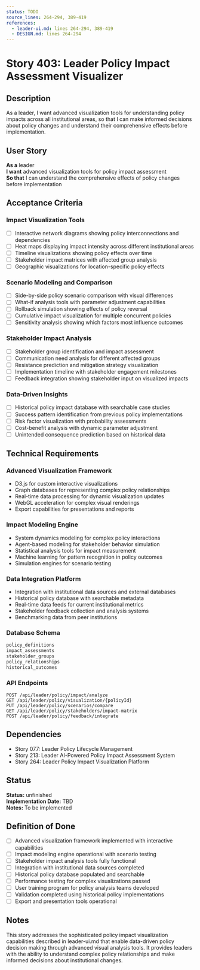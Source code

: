 ```yaml
---
status: TODO
source_lines: 264-294, 389-419
references:
  - leader-ui.md: lines 264-294, 389-419
  - DESIGN.md: lines 264-294
---
```


# Story 403: Leader Policy Impact Assessment Visualizer

## Description

As a leader, I want advanced visualization tools for understanding policy impacts across all institutional areas, so that I can make informed decisions about policy changes and understand their comprehensive effects before implementation.

## User Story

**As a** leader  
**I want** advanced visualization tools for policy impact assessment  
**So that** I can understand the comprehensive effects of policy changes before implementation

## Acceptance Criteria

### Impact Visualization Tools
- [ ] Interactive network diagrams showing policy interconnections and dependencies
- [ ] Heat maps displaying impact intensity across different institutional areas
- [ ] Timeline visualizations showing policy effects over time
- [ ] Stakeholder impact matrices with affected group analysis
- [ ] Geographic visualizations for location-specific policy effects

### Scenario Modeling and Comparison
- [ ] Side-by-side policy scenario comparison with visual differences
- [ ] What-if analysis tools with parameter adjustment capabilities
- [ ] Rollback simulation showing effects of policy reversal
- [ ] Cumulative impact visualization for multiple concurrent policies
- [ ] Sensitivity analysis showing which factors most influence outcomes

### Stakeholder Impact Analysis
- [ ] Stakeholder group identification and impact assessment
- [ ] Communication need analysis for different affected groups
- [ ] Resistance prediction and mitigation strategy visualization
- [ ] Implementation timeline with stakeholder engagement milestones
- [ ] Feedback integration showing stakeholder input on visualized impacts

### Data-Driven Insights
- [ ] Historical policy impact database with searchable case studies
- [ ] Success pattern identification from previous policy implementations
- [ ] Risk factor visualization with probability assessments
- [ ] Cost-benefit analysis with dynamic parameter adjustment
- [ ] Unintended consequence prediction based on historical data

## Technical Requirements

### Advanced Visualization Framework
- D3.js for custom interactive visualizations
- Graph databases for representing complex policy relationships
- Real-time data processing for dynamic visualization updates
- WebGL acceleration for complex visual renderings
- Export capabilities for presentations and reports

### Impact Modeling Engine
- System dynamics modeling for complex policy interactions
- Agent-based modeling for stakeholder behavior simulation
- Statistical analysis tools for impact measurement
- Machine learning for pattern recognition in policy outcomes
- Simulation engines for scenario testing

### Data Integration Platform
- Integration with institutional data sources and external databases
- Historical policy database with searchable metadata
- Real-time data feeds for current institutional metrics
- Stakeholder feedback collection and analysis systems
- Benchmarking data from peer institutions

### Database Schema
```sql
policy_definitions
impact_assessments
stakeholder_groups
policy_relationships
historical_outcomes
```

### API Endpoints
```
POST /api/leader/policy/impact/analyze
GET /api/leader/policy/visualization/{policyId}
PUT /api/leader/policy/scenarios/compare
GET /api/leader/policy/stakeholders/impact-matrix
POST /api/leader/policy/feedback/integrate
```

## Dependencies
- Story 077: Leader Policy Lifecycle Management
- Story 213: Leader AI-Powered Policy Impact Assessment System
- Story 264: Leader Policy Impact Visualization Platform


## Status
**Status:** unfinished  
**Implementation Date:** TBD  
**Notes:** To be implemented
## Definition of Done
- [ ] Advanced visualization framework implemented with interactive capabilities
- [ ] Impact modeling engine operational with scenario testing
- [ ] Stakeholder impact analysis tools fully functional
- [ ] Integration with institutional data sources completed
- [ ] Historical policy database populated and searchable
- [ ] Performance testing for complex visualizations passed
- [ ] User training program for policy analysis teams developed
- [ ] Validation completed using historical policy implementations
- [ ] Export and presentation tools operational

## Notes
This story addresses the sophisticated policy impact visualization capabilities described in leader-ui.md that enable data-driven policy decision making through advanced visual analysis tools. It provides leaders with the ability to understand complex policy relationships and make informed decisions about institutional changes.